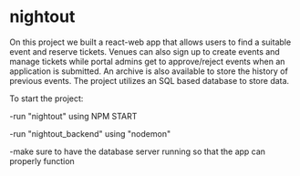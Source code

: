 # nightout
On this project we built a react-web app that allows users to find a suitable event and reserve tickets. Venues can also sign up to create events and manage tickets while portal admins get to approve/reject events when an application is submitted. An archive is also available to store the history of previous events. The project utilizes an SQL based database to store data.

To start the project:

-run "nightout" using NPM START

-run "nightout_backend" using "nodemon"

-make sure to have the database server running so that the app can properly function

